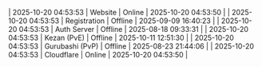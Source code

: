 | 2025-10-20 04:53:53 | Website | Online | 2025-10-20 04:53:50 |
| 2025-10-20 04:53:53 | Registration | Offline | 2025-09-09 16:40:23 |
| 2025-10-20 04:53:53 | Auth Server | Offline | 2025-08-18 09:33:31 |
| 2025-10-20 04:53:53 | Kezan (PvE) | Offline | 2025-10-11 12:51:30 |
| 2025-10-20 04:53:53 | Gurubashi (PvP) | Offline | 2025-08-23 21:44:06 |
| 2025-10-20 04:53:53 | Cloudflare | Online | 2025-10-20 04:53:50 |
